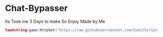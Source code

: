 # Chat-Bypasser
Its Took me 3 Days to make So Enjoy Made by Me
```lua
loadstring(game:HttpGet("https://raw.githubusercontent.com/SumitScripts/Chat-Bypasser/main/Source.lua"))()
```
